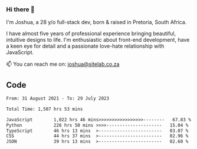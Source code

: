 ### Hi there 👋

I'm Joshua, a 28 y/o full-stack dev, born & raised in Pretoria, South Africa. 

I have almost five years of professional experience bringing beautiful, intuitive designs to life. I'm enthusiastic about front-end development, have a keen eye for detail and a passionate love-hate relationship with JavaScript.

📫 You can reach me on: joshua@sitelab.co.za

## **Code**

<!--START_SECTION:waka-->

```txt
From: 31 August 2021 - To: 29 July 2023

Total Time: 1,507 hrs 53 mins

JavaScript        1,022 hrs 46 mins>>>>>>>>>>>>>>>>>--------   67.83 %
Python            226 hrs 50 mins >>>>---------------------   15.04 %
TypeScript        46 hrs 13 mins  >------------------------   03.07 %
CSS               44 hrs 37 mins  >------------------------   02.96 %
JSON              39 hrs 13 mins  >------------------------   02.60 %
```

<!--END_SECTION:waka-->
